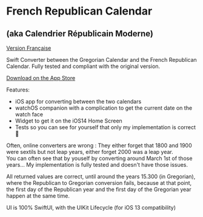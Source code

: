 #  French Republican Calendar
## (aka Calendrier Républicain Moderne)

[Version Française](LISEZMOI.md)

Swift Converter between the Gregorian Calendar and the French Republican Calendar. Fully tested and compliant with the original version.

[Download on the App Store](https://apps.apple.com/fr/app/calendrier-républicain-moderne/id1509106182)

Features:
 - iOS app for converting between the two calendars
 - watchOS companion with a complication to get the current date on the watch face
 - Widget to get it on the iOS14 Home Screen
 - Tests so you can see for yourself that only my implementation is correct 😤

Often, online converters are wrong : They either forget that 1800 and 1900 were sextils but not leap years, either forget 2000 was a leap year.  
You can often see that by youself by converting around March 1st of those years... My implementation is fully tested and doesn't have those issues.

All returned values are correct, until around the years 15.300 (in Gregorian), where the Republican to Gregorian conversion fails, because at that point, the first day of the Republican year and the first day of the Gregorian year happen at the same time.

UI is 100% SwiftUI, with the UIKit Lifecycle (for iOS 13 compatibility)
